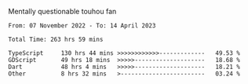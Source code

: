 Mentally questionable touhou fan

<!--START_SECTION:waka-->

```text
From: 07 November 2022 - To: 14 April 2023

Total Time: 263 hrs 59 mins

TypeScript     130 hrs 44 mins >>>>>>>>>>>>-------------   49.53 %
GDScript       49 hrs 18 mins  >>>>>--------------------   18.68 %
Dart           48 hrs 4 mins   >>>>>--------------------   18.21 %
Other          8 hrs 32 mins   >------------------------   03.24 %
```

<!--END_SECTION:waka-->
